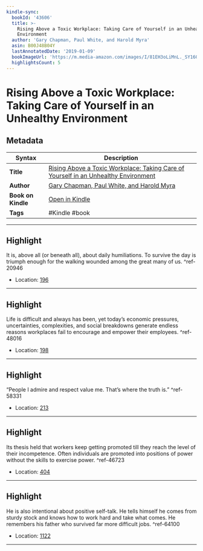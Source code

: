 ```yaml
---
kindle-sync:
  bookId: '43606'
  title: >-
    Rising Above a Toxic Workplace: Taking Care of Yourself in an Unhealthy
    Environment
  author: 'Gary Chapman, Paul White, and Harold Myra'
  asin: B00J48B04Y
  lastAnnotatedDate: '2019-01-09'
  bookImageUrl: 'https://m.media-amazon.com/images/I/81EH3oLiMnL._SY160.jpg'
  highlightsCount: 5
---
```

# Rising Above a Toxic Workplace: Taking Care of Yourself in an Unhealthy Environment

## Metadata

| Syntax | Description |
| ---------- | ---------- |
| **Title** | [Rising Above a Toxic Workplace: Taking Care of Yourself in an Unhealthy Environment](https://www.amazon.com/dp/B00J48B04Y) |
| **Author** | [Gary Chapman, Paul White, and Harold Myra](https://www.amazon.comundefined) |
| **Book on Kindle** | <a href="kindle://book?action=open&asin=B00J48B04Y" target="_blank">Open in Kindle</a> |
| **Tags** | #Kindle #book |

---

## Highlight

It is, above all (or beneath all), about daily humiliations. To survive the day is triumph enough for the walking wounded among the great many of us. ^ref-20946

- Location: [196](kindle://book?action=open&asin=B00J48B04Y&location=196)

---
## Highlight

Life is difficult and always has been, yet today’s economic pressures, uncertainties, complexities, and social breakdowns generate endless reasons workplaces fail to encourage and empower their employees. ^ref-48016

- Location: [198](kindle://book?action=open&asin=B00J48B04Y&location=198)

---
## Highlight

“People I admire and respect value me. That’s where the truth is.” ^ref-58331

- Location: [213](kindle://book?action=open&asin=B00J48B04Y&location=213)

---
## Highlight

Its thesis held that workers keep getting promoted till they reach the level of their incompetence. Often individuals are promoted into positions of power without the skills to exercise power. ^ref-46723

- Location: [404](kindle://book?action=open&asin=B00J48B04Y&location=404)

---
## Highlight

He is also intentional about positive self-talk. He tells himself he comes from sturdy stock and knows how to work hard and take what comes. He remembers his father who survived far more difficult jobs. ^ref-64100

- Location: [1122](kindle://book?action=open&asin=B00J48B04Y&location=1122)

---
